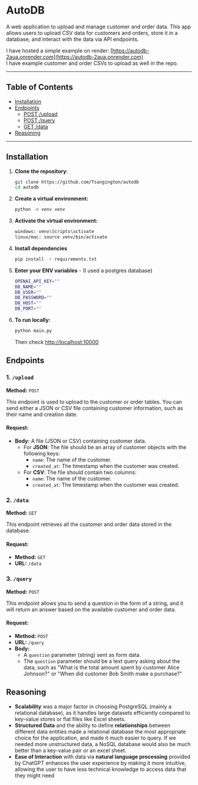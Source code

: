 # AutoDB
A web application to upload and manage customer and order data. This app allows users to upload CSV data for customers and orders, store it in a database, and interact with the data via API endpoints.

I have hosted a simple example on render: [https://autodb-2aua.onrender.com](https://autodb-2aua.onrender.com) 
<br>
I have example customer and order CSVs to upload as well in the repo.

---

## Table of Contents
- [Installation](#installation)
- [Endpoints](#endpoints)
  - [POST /upload](#post-upload)
  - [POST /query](#post-query)
  - [GET /data](#get-data)
- [Reasoning](#reasoning)
---

## Installation

1. **Clone the repository**:
   ```bash
   git clone https://github.com/Tsangington/autodb
   cd autodb
   ```
2. **Create a virtual environment:**
   ```bash
   python -m venv venv
   ```
3. **Activate the virtual environment:**
   ```bash
   windows: venv\Scripts\activate
   linux/mac: source venv/bin/activate
   ```
4. **Install dependencies**
   ```bash
   pip install -r requirements.txt
   ```
5. **Enter your ENV variables** - 
   (I used a postgres database)
   ```bash
   OPENAI_API_KEY=""
   DB_NAME=""
   DB_USER=""
   DB_PASSWORD=""
   DB_HOST=""
   DB_PORT=""
   ```
6. **To run locally:**
   ```bash
   python main.py
   ```
   Then check [http://localhost:10000](http://localhost:10000)
   
## Endpoints

### 1. `/upload`
**Method:** `POST`

This endpoint is used to upload to the customer or order tables. You can send either a JSON or CSV file containing customer information, such as their name and creation date.

#### Request:
- **Body:** A file (JSON or CSV) containing customer data.
  - For **JSON**: The file should be an array of customer objects with the following keys:
    - `name`: The name of the customer.
    - `created_at`: The timestamp when the customer was created.
  - For **CSV**: The file should contain two columns:
    - `name`: The name of the customer.
    - `created_at`: The timestamp when the customer was created.
    
### 2. `/data`
**Method:** `GET`

This endpoint retrieves all the customer and order data stored in the database.

#### Request:
- **Method:** `GET`
- **URL:** `/data`

### 3. `/query`
**Method:** `POST`

This endpoint allows you to send a question in the form of a string, and it will return an answer based on the available customer and order data.

#### Request:
- **Method:** `POST`
- **URL:** `/query`
- **Body:**
  - A `question` parameter (string) sent as form data.
  - The `question` parameter should be a text query asking about the data, such as "What is the total amount spent by customer Alice Johnson?" or "When did customer Bob Smith make a purchase?"

## Reasoning

- **Scalability** was a major factor in choosing PostgreSQL (mainly a relational database), as it handles large datasets efficiently compared to key-value stores or flat files like Excel sheets.
- **Structured Data** and the ability to define **relationships** between different data entities made a relational database the most appropriate choice for the application, and made it much easier to query. If we needed more unstructured data, a NoSQL database would also be much better than a key-value pair or an excel sheet.
- **Ease of Interaction** with data via **natural language processing** provided by ChatGPT enhances the user experience by making it more intuitive, allowing the user to have less technical knowledge to access data that they might need
